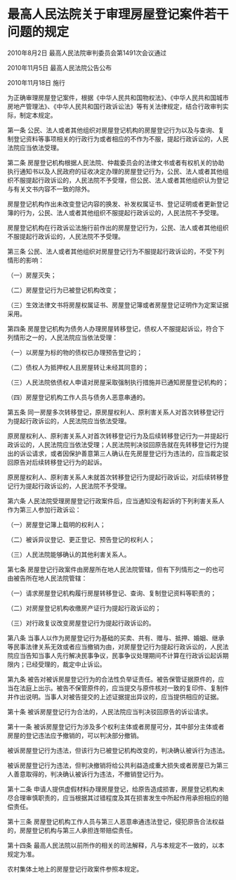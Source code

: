 # 最高人民法院关于审理房屋登记案件若干问题的规定

2010年8月2日 最高人民法院审判委员会第1491次会议通过

2010年11月5日 最高人民法院公告公布

2010年11月18日 施行

为正确审理房屋登记案件，根据《中华人民共和国物权法》、《中华人民共和国城市房地产管理法》、《中华人民共和国行政诉讼法》等有关法律规定，结合行政审判实际，制定本规定。

第一条 公民、法人或者其他组织对房屋登记机构的房屋登记行为以及与查询、复制登记资料等事项相关的行政行为或者相应的不作为不服，提起行政诉讼的，人民法院应当依法受理。

第二条 房屋登记机构根据人民法院、仲裁委员会的法律文书或者有权机关的协助执行通知书以及人民政府的征收决定办理的房屋登记行为，公民、法人或者其他组织不服提起行政诉讼的，人民法院不予受理，但公民、法人或者其他组织认为登记与有关文书内容不一致的除外。

房屋登记机构作出未改变登记内容的换发、补发权属证书、登记证明或者更新登记簿的行为，公民、法人或者其他组织不服提起行政诉讼的，人民法院不予受理。

房屋登记机构在行政诉讼法施行前作出的房屋登记行为，公民、法人或者其他组织不服提起行政诉讼的，人民法院不予受理。

第三条 公民、法人或者其他组织对房屋登记行为不服提起行政诉讼的，不受下列情形的影响：

（一）房屋灭失；

（二）房屋登记行为已被登记机构改变；

（三）生效法律文书将房屋权属证书、房屋登记簿或者房屋登记证明作为定案证据采用。

第四条 房屋登记机构为债务人办理房屋转移登记，债权人不服提起诉讼，符合下列情形之一的，人民法院应当依法受理：

（一）以房屋为标的物的债权已办理预告登记的；

（二）债权人为抵押权人且房屋转让未经其同意的；

（三）人民法院依债权人申请对房屋采取强制执行措施并已通知房屋登记机构的；

（四）房屋登记机构工作人员与债务人恶意串通的。

第五条 同一房屋多次转移登记，原房屋权利人、原利害关系人对首次转移登记行为提起行政诉讼的，人民法院应当依法受理。

原房屋权利人、原利害关系人对首次转移登记行为及后续转移登记行为一并提起行政诉讼的，人民法院应当依法受理；人民法院判决驳回原告就在先转移登记行为提出的诉讼请求，或者因保护善意第三人确认在先房屋登记行为违法的，应当裁定驳回原告对后续转移登记行为的起诉。

原房屋权利人、原利害关系人未就首次转移登记行为提起行政诉讼，对后续转移登记行为提起行政诉讼的，人民法院不予受理。

第六条 人民法院受理房屋登记行政案件后，应当通知没有起诉的下列利害关系人作为第三人参加行政诉讼：

（一）房屋登记簿上载明的权利人；

（二）被诉异议登记、更正登记、预告登记的权利人；

（三）人民法院能够确认的其他利害关系人。

第七条 房屋登记行政案件由房屋所在地人民法院管辖，但有下列情形之一的也可由被告所在地人民法院管辖：

（一）请求房屋登记机构履行房屋转移登记、查询、复制登记资料等职责的；

（二）对房屋登记机构收缴房产证行为提起行政诉讼的；

（三）对行政复议改变房屋登记行为提起行政诉讼的。

第八条 当事人以作为房屋登记行为基础的买卖、共有、赠与、抵押、婚姻、继承等民事法律关系无效或者应当撤销为由，对房屋登记行为提起行政诉讼的，人民法院应当告知当事人先行解决民事争议，民事争议处理期间不计算在行政诉讼起诉期限内；已经受理的，裁定中止诉讼。

第九条 被告对被诉房屋登记行为的合法性负举证责任。被告保管证据原件的，应当在法庭上出示。被告不保管原件的，应当提交与原件核对一致的复印件、复制件并作出说明。当事人对被告提交的上述证据提出异议的，应当提供相应的证据。

第十条 被诉房屋登记行为合法的，人民法院应当判决驳回原告的诉讼请求。

第十一条 被诉房屋登记行为涉及多个权利主体或者房屋可分，其中部分主体或者房屋的登记违法应予撤销的，可以判决部分撤销。

被诉房屋登记行为违法，但该行为已被登记机构改变的，判决确认被诉行为违法。

被诉房屋登记行为违法，但判决撤销将给公共利益造成重大损失或者房屋已为第三人善意取得的，判决确认被诉行为违法，不撤销登记行为。

第十二条 申请人提供虚假材料办理房屋登记，给原告造成损害，房屋登记机构未尽合理审慎职责的，应当根据其过错程度及其在损害发生中所起作用承担相应的赔偿责任。

第十三条 房屋登记机构工作人员与第三人恶意串通违法登记，侵犯原告合法权益的，房屋登记机构与第三人承担连带赔偿责任。

第十四条 最高人民法院以前所作的相关的司法解释，凡与本规定不一致的，以本规定为准。

农村集体土地上的房屋登记行政案件参照本规定。
